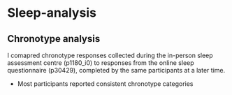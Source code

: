# Sleep-analysis
## Chronotype analysis 
I comapred chronotype responses collected during the in-person sleep assessment centre (p1180_i0) to responses from the online sleep questionnaire (p30429), completed by the same participants at a later time.
- Most participants reported consistent chronotype categories 

